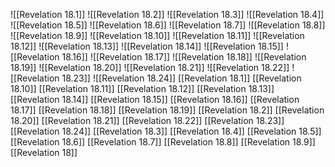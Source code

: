 ![[Revelation 18.1]]
![[Revelation 18.2]]
![[Revelation 18.3]]
![[Revelation 18.4]]
![[Revelation 18.5]]
![[Revelation 18.6]]
![[Revelation 18.7]]
![[Revelation 18.8]]
![[Revelation 18.9]]
![[Revelation 18.10]]
![[Revelation 18.11]]
![[Revelation 18.12]]
![[Revelation 18.13]]
![[Revelation 18.14]]
![[Revelation 18.15]]
![[Revelation 18.16]]
![[Revelation 18.17]]
![[Revelation 18.18]]
![[Revelation 18.19]]
![[Revelation 18.20]]
![[Revelation 18.21]]
![[Revelation 18.22]]
![[Revelation 18.23]]
![[Revelation 18.24]]
[[Revelation 18.1]]
[[Revelation 18.10]]
[[Revelation 18.11]]
[[Revelation 18.12]]
[[Revelation 18.13]]
[[Revelation 18.14]]
[[Revelation 18.15]]
[[Revelation 18.16]]
[[Revelation 18.17]]
[[Revelation 18.18]]
[[Revelation 18.19]]
[[Revelation 18.2]]
[[Revelation 18.20]]
[[Revelation 18.21]]
[[Revelation 18.22]]
[[Revelation 18.23]]
[[Revelation 18.24]]
[[Revelation 18.3]]
[[Revelation 18.4]]
[[Revelation 18.5]]
[[Revelation 18.6]]
[[Revelation 18.7]]
[[Revelation 18.8]]
[[Revelation 18.9]]
[[Revelation 18]]
